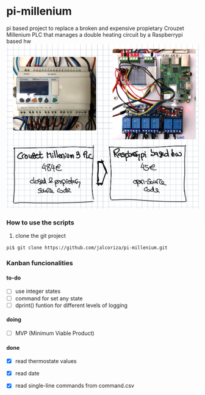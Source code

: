 # pi-millenium
pi based project to replace a broken and expensive propietary Crouzet Millenium PLC that manages a double heating circuit by a Raspberrypi based hw
![DIY raspberrypi-based PLC](/doc/images/from_plc_to_rpi.jpg)


### How to use the scripts
1. clone the git project
```
pi$ git clone https://github.com/jalcoriza/pi-millenium.git
```

### Kanban funcionalities
#### to-do
- [ ] use integer states
- [ ] command for set any state
- [ ] dprint() funtion for different levels of logging

#### doing
- [ ] MVP (Minimum Viable Product)

#### done
- [x] read thermostate values
- [x] read date
- [x] read single-line commands from command.csv

